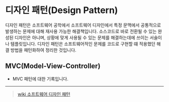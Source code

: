 # 디자인 패턴(Design Pattern)

디자인 패턴은 소프트웨어 공학에서 소프트웨어 디자인에서 특정 문맥에서 공통적으로 발생하는 문제에 대해 재사용 가능한 해결책입니다. 소스코드로 바로 전환될 수 있는 완성된 디자인은 아니며, 상황에 맞게 사용될 수 있는 문제를 해결하는데에 쓰이는 서술이나 템플릿입니다. 디자인 패턴은 소프트웨어적인 문제를 코드로 구현할 떄 적용했던 해결 방법을 패턴화하여 정리한 것입니다.

## MVC(Model-View-Controller)

- MVC 패턴에 대한 기록입니다.

---

> [wiki 소프트웨어 디자인 패턴](https://ko.wikipedia.org/wiki/소프트웨어_디자인_패턴)
